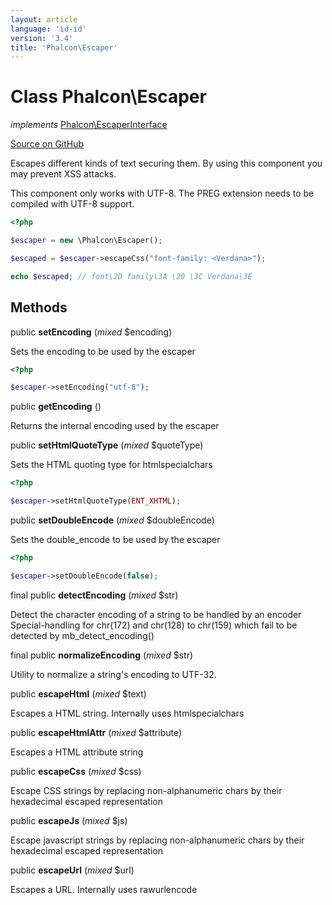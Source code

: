 ```yaml
---
layout: article
language: 'id-id'
version: '3.4'
title: 'Phalcon\Escaper'
---
```


# Class **Phalcon\Escaper**

*implements* [Phalcon\EscaperInterface](/3.4/en/api/Phalcon_EscaperInterface)

<a href="https://github.com/phalcon/cphalcon/tree/v3.4.0/phalcon/escaper.zep" class="btn btn-default btn-sm">Source on GitHub</a>

Escapes different kinds of text securing them. By using this component you may prevent XSS attacks.

This component only works with UTF-8. The PREG extension needs to be compiled with UTF-8 support.

```php
<?php

$escaper = new \Phalcon\Escaper();

$escaped = $escaper->escapeCss("font-family: <Verdana>");

echo $escaped; // font\2D family\3A \20 \3C Verdana\3E

```

## Methods

public **setEncoding** (*mixed* $encoding)

Sets the encoding to be used by the escaper

```php
<?php

$escaper->setEncoding("utf-8");

```

public **getEncoding** ()

Returns the internal encoding used by the escaper

public **setHtmlQuoteType** (*mixed* $quoteType)

Sets the HTML quoting type for htmlspecialchars

```php
<?php

$escaper->setHtmlQuoteType(ENT_XHTML);

```

public **setDoubleEncode** (*mixed* $doubleEncode)

Sets the double_encode to be used by the escaper

```php
<?php

$escaper->setDoubleEncode(false);

```

final public **detectEncoding** (*mixed* $str)

Detect the character encoding of a string to be handled by an encoder Special-handling for chr(172) and chr(128) to chr(159) which fail to be detected by mb_detect_encoding()

final public **normalizeEncoding** (*mixed* $str)

Utility to normalize a string's encoding to UTF-32.

public **escapeHtml** (*mixed* $text)

Escapes a HTML string. Internally uses htmlspecialchars

public **escapeHtmlAttr** (*mixed* $attribute)

Escapes a HTML attribute string

public **escapeCss** (*mixed* $css)

Escape CSS strings by replacing non-alphanumeric chars by their hexadecimal escaped representation

public **escapeJs** (*mixed* $js)

Escape javascript strings by replacing non-alphanumeric chars by their hexadecimal escaped representation

public **escapeUrl** (*mixed* $url)

Escapes a URL. Internally uses rawurlencode